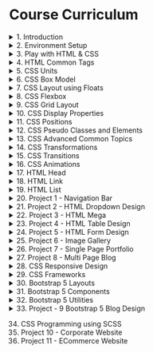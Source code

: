 # Course Curriculum

<details>
<summary>1. Introduction</summary>

- 1.1 [Welcome - Web Design Master Class](https://www.youtube.com/watch?v=1RzKcWEpb5Q)
- 1.2 [Important Announcement | Upload Schedule | Support | GitHub Contribution](https://www.youtube.com/watch?v=usrIIEDBrJU&ab_channel=StackLearner)
  </details>
  <details>
  <summary>2. Environment Setup</summary>

  - 2.1 [Environment Setup Introduction](https://www.youtube.com/watch?v=MR-gmUDhmcU)
  - 2.2 [Install Google Chrome Browser](https://www.youtube.com/watch?v=o6G5Guhh9Tw)
  - 2.3 [Chrome Extensions for Web Designers](https://www.youtube.com/watch?v=TTH0LNmRUYg)
    - 2.3.1 [WhatFont](https://chrome.google.com/webstore/detail/whatfont/jabopobgcpjmedljpbcaablpmlmfcogm)
    - 2.3.1 (Issue Solved) [Issue Fixed - Google Chrome CSS Overview](https://www.youtube.com/watch?v=BKRGuvIgv4Q&list=PL_XxuZqN0xVBPhR5bjBIKyBjTo8pK99gN&index=6&ab_channel=StackLearner)
    - 2.3.2 [ColorZilla](https://chrome.google.com/webstore/detail/colorzilla/bhlhnicpbhignbdhedgjhgdocnmhomnp)
    - 2.3.3 [Page Ruler Redux](https://chrome.google.com/webstore/detail/page-ruler-redux/giejhjebcalaheckengmchjekofhhmal)
    - 2.3.4 [CSS Viewer](https://chrome.google.com/webstore/detail/cssviewer/ggfgijbpiheegefliciemofobhmofgce)
  - 2.4 [Install Visual Studio Code](https://www.youtube.com/watch?v=PhG4XkHawQ4)
  - 2.5 [Important VSCode Extensions](https://www.youtube.com/watch?v=MH5rzixj9OI)
    - 2.5.1 [Auto Close Tag](https://marketplace.visualstudio.com/items?itemName=formulahendry.auto-close-tag)
    - 2.5.2 [Auto Rename Tag](https://marketplace.visualstudio.com/items?itemName=formulahendry.auto-rename-tag)
    - 2.5.3 [Bootstrap 4, Font awesome 4](https://marketplace.visualstudio.com/items?itemName=thekalinga.bootstrap4-vscode) or (for Bootstrap 5) [Bootstrap 5 & Font awesome Snippets](https://marketplace.visualstudio.com/items?itemName=HansUXdev.bootstrap5-snippets)
    - 2.5.4 [Code Runner](https://marketplace.visualstudio.com/items?itemName=formulahendry.code-runner)
    - 2.5.5 [Code Spell Checker](https://marketplace.visualstudio.com/items?itemName=streetsidesoftware.code-spell-checker)
    - 2.5.6 [Color Highlight](https://marketplace.visualstudio.com/items?itemName=naumovs.color-highlight)
    - 2.5.7 [Git History](https://marketplace.visualstudio.com/items?itemName=donjayamanne.githistory)
    - 2.5.8 [GitLens - Git supercharged](https://marketplace.visualstudio.com/items?itemName=eamodio.gitlens)
    - 2.5.9 [IntelliSense for CSS class names in HTML](https://marketplace.visualstudio.com/items?itemName=Zignd.html-css-class-completion)
    - 2.5.10 [Live Server](https://marketplace.visualstudio.com/items?itemName=ritwickdey.LiveServer)
    - 2.5.11 [Lorem ipsum](https://marketplace.visualstudio.com/items?itemName=Tyriar.lorem-ipsum) _VScode(Emmet) already has this feature. Type lorem and number of word and hit tab. Example. lorem100_
    - 2.5.12 (File Icon Theme) [Material Icon Theme](https://marketplace.visualstudio.com/items?itemName=PKief.material-icon-theme)
    - 2.5.13 [Open in Browser](https://marketplace.visualstudio.com/items?itemName=techer.open-in-browser)
    - 2.5.14 [Prettier - Code formatter](https://marketplace.visualstudio.com/items?itemName=esbenp.prettier-vscode)
    - 2.5.15 (File Icon Theme) [vscode-icons](https://marketplace.visualstudio.com/items?itemName=vscode-icons-team.vscode-icons)
    - 2.5.16 (Theme) [Dracula Official](https://marketplace.visualstudio.com/items?itemName=dracula-theme.theme-dracula)
    - 2.5.17 (Font) [Fira Code](https://github.com/tonsky/FiraCode/releases/download/6.2/Fira_Code_v6.2.zip)
    - 2.5.18 Goto Settings > search "font family" > set font to "Fira Code" (without quote)
    - 2.5.19 Goto Settings > search "font ligature" > open in json > set "editor.fontLigatures": true
  - 2.6 [Install Git to Your Machine](https://www.youtube.com/watch?v=_7jGXE17a-U)
  - 2.7 [Install NodeJS to Your Machine](https://www.youtube.com/watch?v=kCl3tVVvNlY)
  - 2.8 [Install Windows Terminal 1.0](https://www.youtube.com/watch?v=HtMXdGbwPFQ)
  - 2.9 [Install Postman - A REST API Client](https://www.youtube.com/watch?v=62lbTrdGk_A)
  </details>

<details>
<summary>3. Play with HTML & CSS</summary>

- 3.1 [Introduction of play with HTML and CSS chapter](https://www.youtube.com/watch?v=3B57A0EYDUQ)
  - 3.2 [What is html](https://www.youtube.com/watch?v=ykMSs4AsGLo)
  - 3.3 [How to write html code](https://www.youtube.com/watch?v=RCiOk_OyNH0)
  - 3.4 [HTML attribute](https://www.youtube.com/watch?v=t5FNH0U-jMw)
  - 3.5 [What is CSS](https://www.youtube.com/watch?v=9LU3XL6tYzI)
  - 3.6 [How to style HTML using CSS](https://www.youtube.com/watch?v=in9JKql82iE)
  - 3.7 [How to link external CSS file](https://www.youtube.com/watch?v=qP6tAsDqwzM)
  - 3.8 [Common CSS selectors](https://www.youtube.com/watch?v=nVZhBk3YYFU)
  - 3.9 [How to link Google Font](https://www.youtube.com/watch?v=Rb_GY4Z9VtI)
  - 3.10 [Create a section using div tag](https://www.youtube.com/watch?v=2Qnpv3eAyPI)
  </details>

<details>
<summary>4. HTML Common Tags</summary>

- 4.1 [Two Types of HTML Elements](https://youtu.be/jBPFnfIm214)
- 4.2 [HTML Inline Elements](https://youtu.be/cLUvWS7-prc)
- 4.3 [HTML Block Elements](https://youtu.be/8qvN7UEc38I)
- 4.4 [HTML5 Semantic Elements](https://youtu.be/28j5Il7meRQ)

</details>

<details>
<summary>5. CSS Units</summary>

- 5.1 [Type of CSS Units](https://youtu.be/TO8xqjNZrWQ)
- 5.2 [CSS Absolute Length Units](https://youtu.be/tFEIlhYdtnQ)
- 5.3 [CSS Relative Length Units](https://youtu.be/41HjfoeUdAg)

</details>

<details>
<summary>6. CSS Box Model</summary>

- 6.1 [What is box model](https://www.youtube.com/watch?v=9CTO44q92CE)
- 6.2 [Box model in action](https://www.youtube.com/watch?v=G_qNcfGVwpU)
- 6.3 [Box sizing border box](https://www.youtube.com/watch?v=aYWGm1Tmv3M&list=PL_XxuZqN0xVBPhR5bjBIKyBjTo8pK99gN&index=32)

</details>

<details>
<summary>7. CSS Layout using Floats</summary>

- 7.1 [How to Place Two Divs Side by Side](https://www.youtube.com/watch?v=b5ftua7iNfI)
- 7.2 [Float Creates an Invisible Layers](https://www.youtube.com/watch?v=AFD1eBe-at0)
- 7.3 [Understand Floats and Clearfix](https://www.youtube.com/watch?v=9KK-kUKiK1s)
- 7.4 [How to Position Image Inside Text](https://www.youtube.com/watch?v=rik9W1S3Y84)
</details>

<details>

<summary>8. CSS Flexbox</summary>

- 8.1 [Understand CSS Flexbox](https://www.youtube.com/watch?v=fwZdP8Li-fs)
- 8.2 [Understand CSS Flex Container](https://www.youtube.com/watch?v=2577GpqKrKE)
- 8.3 [CSS Flex Container Properties](https://www.youtube.com/watch?v=zXEd_fqVAWc)
- 8.4 [Explore CSS Flex Items](https://www.youtube.com/watch?v=UUtEjDb9sfI)
</details>

<details>

<summary>9. CSS Grid Layout</summary>

- 9.1 [Understand CSS Grid Layout in Bangla](https://www.youtube.com/watch?v=D91Us3bM_2g&list=PL_XxuZqN0xVBPhR5bjBIKyBjTo8pK99gN&index=41)
</details>

<details>

<summary>10. CSS Display Properties</summary>

- 10.1 [What Is Display Property](https://youtu.be/vlhofYF5LLM)
- 10.2 [Understand Inline Element And Block Element In CSS](https://youtu.be/JLYJOE4MjCg)
- 10.3 [Understand CSS Inline Block In Details](https://youtu.be/Q7CRFgOIr7A)
- 10.4 [Display None And Visibility Hidden Property In CSS](https://youtu.be/xx14Q_kuO4s)

</details>

<details>

<summary>11. CSS Positions</summary>

- 11.1 [What Is Position In CSS](https://youtu.be/OAMbp_q6DwI)
- 11.2 [Understand Fixed Position In CSS](https://youtu.be/arePWP5GIjE)
- 11.3 [Understand Relative Position In CSS](https://youtu.be/Pw9XasFwCXo)
- 11.4 [Absolute Position In CSS](https://youtu.be/pB0geN7JO8s)
- 11.5 [Z-Index In CSS](https://youtu.be/gVG6CkMfITA)
- 11.6 [Z - Index Problem Resolved](https://youtu.be/1tFUdidlT4U)
- 11.7 [Sticky Position In CSS](https://youtu.be/8pA4u6FxZYU)
- 11.8 [Understand CSS Overflow Property](https://youtu.be/MU3r-NqjfoI)

</details>

<details>

<summary>12. CSS Pseudo Classes and Elements</summary>

- 12.1 [Understand Pseudo Classes & Pseudo Elements](https://youtu.be/4jWUdOJ-WvE)
- 12.2 [CSS Common Pseudo Classes In Bangla](https://youtu.be/7uug_4hx0eU)
- 12.3 [CSS Before & After Pseudo Elements In Bangla](https://youtu.be/PPxajhZBw5g)
- 12.4 [CSS First Letter, First Line, Marker & Selection](https://youtu.be/XMTaDlHgNEo)
</details>

<details>

<summary>13. CSS Advanced Common Topics</summary>

- 13.1 [CSS Rounded Corner | Advance CSS Common Topic](https://www.youtube.com/watch?v=0D6-kNwxzcA&list=PL_XxuZqN0xVBPhR5bjBIKyBjTo8pK99gN&index=58)
- 13.2 [CSS Background | Advance CSS Common Topic](https://www.youtube.com/watch?v=7jRmRIWEUpk&list=PL_XxuZqN0xVBPhR5bjBIKyBjTo8pK99gN&index=59)
- 13.3 [CSS Colors | Advance CSS Common Topic](https://www.youtube.com/watch?v=WihiVsCuPAI&list=PL_XxuZqN0xVBPhR5bjBIKyBjTo8pK99gN&index=60)
- 13.4 [CSS Gradients | Advance CSS Common Topic](https://www.youtube.com/watch?v=llt_CGEpSUU&list=PL_XxuZqN0xVBPhR5bjBIKyBjTo8pK99gN&index=61)
- 13.5 [CSS Box Shadow | Advance CSS Common Topic](https://www.youtube.com/watch?v=QVrfkV66SZA&list=PL_XxuZqN0xVBPhR5bjBIKyBjTo8pK99gN&index=62)
- 13.6 [CSS Object Fit Property | Advance CSS Common Topic](https://www.youtube.com/watch?v=lRaNEn0enhA&list=PL_XxuZqN0xVBPhR5bjBIKyBjTo8pK99gN&index=63)
</details>

<details>

<summary>14. CSS Transformations</summary>

- 14.1 [ What is CSS Transform](https://www.youtube.com/watch?v=j2IMdv96kYo&list=PL_XxuZqN0xVBPhR5bjBIKyBjTo8pK99gN&index=64)
- 14.2 [Position Element With CSS Translate Property](https://www.youtube.com/watch?v=K-BdDtKLCQ8&list=PL_XxuZqN0xVBPhR5bjBIKyBjTo8pK99gN&index=65)
- 14.3 [Understand CSS Rotation](https://www.youtube.com/watch?v=gIosNV6Vh88&list=PL_XxuZqN0xVBPhR5bjBIKyBjTo8pK99gN&index=66)
- 14.4 [Understand CSS Scale Property](https://www.youtube.com/watch?v=a_7af6aBILk&list=PL_XxuZqN0xVBPhR5bjBIKyBjTo8pK99gN&index=67)
- 14.5 [Skew Element With CSS Skew Property](https://www.youtube.com/watch?v=PnbzSwcDeiM&list=PL_XxuZqN0xVBPhR5bjBIKyBjTo8pK99gN&index=68)
- 14.6 [Understand CSS Matrix Property](https://www.youtube.com/watch?v=uMBMqQcYDL8&list=PL_XxuZqN0xVBPhR5bjBIKyBjTo8pK99gN&index=69)
- 14.7 [Transform Element With CSS 3D Transformation Property](https://www.youtube.com/watch?v=080QXdms2cA&list=PL_XxuZqN0xVBPhR5bjBIKyBjTo8pK99gN&index=70)
</details>

<details>

<summary>15. CSS Transitions</summary>

- 15.1 [CSS Transition Property](https://www.youtube.com/watch?v=nx_nPUBTjGQ&list=PL_XxuZqN0xVBPhR5bjBIKyBjTo8pK99gN&index=71)
- 15.2 [CSS Transition Timing Function](https://www.youtube.com/watch?v=bFSWyeTo74g&list=PL_XxuZqN0xVBPhR5bjBIKyBjTo8pK99gN&index=72)
- 15.3 [Cubic Bazier Function](https://www.youtube.com/watch?v=eZhUuMTMPWo&list=PL_XxuZqN0xVBPhR5bjBIKyBjTo8pK99gN&index=73)
</details>

<details>

<summary>16. CSS Animations</summary>

- 16.1 [Let's Explore CSS Animations](https://www.youtube.com/watch?v=78oY7YN1mxY&list=PL_XxuZqN0xVBPhR5bjBIKyBjTo8pK99gN&index=74)
- 16.2 [Iteration And Direction In CSS Animation](https://www.youtube.com/watch?v=Kj1tbIr4_DE&list=PL_XxuZqN0xVBPhR5bjBIKyBjTo8pK99gN&index=75)
- 16.3 [Fill Mode In CSS Animation](https://www.youtube.com/watch?v=KPNTSqFes4s&list=PL_XxuZqN0xVBPhR5bjBIKyBjTo8pK99gN&index=76)
- 16.4 [CSS Animation Shorthand](https://www.youtube.com/watch?v=J5U-U1z13hw&list=PL_XxuZqN0xVBPhR5bjBIKyBjTo8pK99gN&index=77)
</details>

<details>

<summary>17. HTML Head </summary>

- 17.1 [HTML Head & Meta Tags](https://www.youtube.com/watch?v=ME-yHsG1TlU&list=PL_XxuZqN0xVBPhR5bjBIKyBjTo8pK99gN&index=78)
</details>

<details>

<summary>18. HTML Link</summary>

- [Different States of HTML Links](https://www.youtube.com/watch?v=H_LCWNDvEJo&list=PL_XxuZqN0xVBPhR5bjBIKyBjTo8pK99gN&index=79)
</details>

<details>

<summary>19. HTML List</summary>

- 19.1 [Understand HTML Lists](https://www.youtube.com/watch?v=MSZu-uPJmUY&list=PL_XxuZqN0xVBPhR5bjBIKyBjTo8pK99gN&index=80)
- 19.2 [Understand HTML Ordered Lists](https://www.youtube.com/watch?v=FhclIce0L3A&list=PL_XxuZqN0xVBPhR5bjBIKyBjTo8pK99gN&index=81)
- 19.3 [Understand HTML Unordered Lists](https://www.youtube.com/watch?v=uUyzuDuj_A0&list=PL_XxuZqN0xVBPhR5bjBIKyBjTo8pK99gN&index=82)
- 19.4 [Understand HTML Description Lists](https://www.youtube.com/watch?v=igsY29swrQk&list=PL_XxuZqN0xVBPhR5bjBIKyBjTo8pK99gN&index=83)
</details>

<details>

<summary>20. Project 1 - Navigation Bar</summary>

- 20.1 [Create Navigation Bar Markup](https://www.youtube.com/watch?v=dP-SYFn0REI&list=PL_XxuZqN0xVBPhR5bjBIKyBjTo8pK99gN&index=84)
- 20.2 [Add Style To navbar](https://www.youtube.com/watch?v=ry5SpWzbAW4&list=PL_XxuZqN0xVBPhR5bjBIKyBjTo8pK99gN&index=85)
- 20.3 [Create Navigation Bar Brand Design](https://www.youtube.com/watch?v=Wvr6LgjTxaE&list=PL_XxuZqN0xVBPhR5bjBIKyBjTo8pK99gN&index=86)
- 20.4 [Create Navbar Left Side Menu](https://www.youtube.com/watch?v=2ZxArSIlMtE&list=PL_XxuZqN0xVBPhR5bjBIKyBjTo8pK99gN&index=87)
- 20.5 [Create Navbar Right Side Menu](https://www.youtube.com/watch?v=aky8Ak_LoP4&list=PL_XxuZqN0xVBPhR5bjBIKyBjTo8pK99gN&index=88)
</details>

<details>

<summary>21. Project 2 - HTML Dropdown Design</summary>

- 21.1 [Create Dropdown Markup](https://www.youtube.com/watch?v=kk7oDhT_BVs&list=PL_XxuZqN0xVBPhR5bjBIKyBjTo8pK99gN&index=89)
- 21.2 [Create Dropdown Base Design](https://www.youtube.com/watch?v=19hyv__dXxY&list=PL_XxuZqN0xVBPhR5bjBIKyBjTo8pK99gN&index=90)
- 21.3 [Dropdown Item Design](https://www.youtube.com/watch?v=qvGNRvouzOA&list=PL_XxuZqN0xVBPhR5bjBIKyBjTo8pK99gN&index=91)
</details>

<details>

<summary>22. Project 3 - HTML Mega</summary>

- 22.1 [Setup Dropdown Menu](https://www.youtube.com/watch?v=rE8J5G36r54&list=PL_XxuZqN0xVBPhR5bjBIKyBjTo8pK99gN&index=93)
- 22.2 [Structure Mega Menu](https://www.youtube.com/watch?v=yFpSERXLtn4&list=PL_XxuZqN0xVBPhR5bjBIKyBjTo8pK99gN&index=94)
- 22.3 [Style Mega Menu](https://www.youtube.com/watch?v=k4lUe18zcrQ&list=PL_XxuZqN0xVBPhR5bjBIKyBjTo8pK99gN&index=95)
</details>

<details>

<summary>23. Project 4 - HTML Table Design</summary>

- 23.1 [Understand HTML Table](https://www.youtube.com/watch?v=EFZ90ePfbPM&list=PL_XxuZqN0xVBPhR5bjBIKyBjTo8pK99gN&index=96)
- 23.2 [Markup Table Element](https://www.youtube.com/watch?v=eTJ6OuGIjGk&list=PL_XxuZqN0xVBPhR5bjBIKyBjTo8pK99gN&index=97)
- 23.3 [Style Table Element](https://www.youtube.com/watch?v=kxS-bQ19bQg&list=PL_XxuZqN0xVBPhR5bjBIKyBjTo8pK99gN&index=98)

</details>

<details>

<summary>24. Project 5 - HTML Form Design</summary>

- 24.1 [HTML Form And Attributes](https://www.youtube.com/watch?v=k5_nGx_2Bj4&list=PL_XxuZqN0xVBPhR5bjBIKyBjTo8pK99gN&index=99)
- 24.2 [HTML Form Elements](https://www.youtube.com/watch?v=WaSsWaBNoZI&list=PL_XxuZqN0xVBPhR5bjBIKyBjTo8pK99gN&index=100)
- 24.3 [Explore HTML Input Types](https://www.youtube.com/watch?v=gyP47q7Esc8&list=PL_XxuZqN0xVBPhR5bjBIKyBjTo8pK99gN&index=101)
- 24.4 [Let's Create A Simple Form](https://www.youtube.com/watch?v=BwtKYolcjQI&list=PL_XxuZqN0xVBPhR5bjBIKyBjTo8pK99gN&index=102)
- 24.5 [Let's Markup A Complex Form](https://www.youtube.com/watch?v=Z3YKcJAflmk&list=PL_XxuZqN0xVBPhR5bjBIKyBjTo8pK99gN&index=103)
- 24.6 [Complex Form Design ](https://www.youtube.com/watch?v=Ed_bEOkYeL4&list=PL_XxuZqN0xVBPhR5bjBIKyBjTo8pK99gN&index=104)
</details>

<details>

<summary>25. Project 6 - Image Gallery</summary>

- 25.1 [Let's Create Simple Image Gallery Project](https://www.youtube.com/watch?v=DMUmNTAyaZM&list=PL_XxuZqN0xVBPhR5bjBIKyBjTo8pK99gN&index=105)
- 25.2 [Center Align The Gallery](https://www.youtube.com/watch?v=36Ern2oS2Ms&list=PL_XxuZqN0xVBPhR5bjBIKyBjTo8pK99gN&index=106)
- 25.3 [Stretch Gallery Images](https://www.youtube.com/watch?v=ETYkxu5FI4Y&list=PL_XxuZqN0xVBPhR5bjBIKyBjTo8pK99gN&index=107)
- 25.4 [Masonry Image Gallery](https://www.youtube.com/watch?v=2AEuxHBZuqs&list=PL_XxuZqN0xVBPhR5bjBIKyBjTo8pK99gN&index=108)
</details>

<details>

<summary>26. Project 7 - Single Page Portfolio</summary>

- 26.1 [Single Page Portfolio Project Intro](https://www.youtube.com/watch?v=0w-xo0jrT6I&list=PL_XxuZqN0xVBPhR5bjBIKyBjTo8pK99gN&index=109)
- 26.2 [Project Part 1 - Planing On Figma](https://www.youtube.com/watch?v=Zh9gYGr1tRM&list=PL_XxuZqN0xVBPhR5bjBIKyBjTo8pK99gN&index=110)
- 26.3 [Single Page Portfolio Project Part 2](https://www.youtube.com/watch?v=lb-gB9Pamp4&list=PL_XxuZqN0xVBPhR5bjBIKyBjTo8pK99gN&index=111)
- 26.4 [Single Page Portfolio Project Part 3](https://www.youtube.com/watch?v=fOwdICigcYA&list=PL_XxuZqN0xVBPhR5bjBIKyBjTo8pK99gN&index=112)
- 26.5 [Single Page Portfolio Project Part 4](https://www.youtube.com/watch?v=veUzE1apDYc&list=PL_XxuZqN0xVBPhR5bjBIKyBjTo8pK99gN&index=113)
</details>

<details>

<summary>27. Project 8 - Multi Page Blog</summary>

- 27.1 [Multi Page Blog Navigation Bar ](https://www.youtube.com/watch?v=X16VOmXrPLM&list=PL_XxuZqN0xVBPhR5bjBIKyBjTo8pK99gN&index=114)
- 27.2 [Multi Page Blog Project Footer & Layout](https://www.youtube.com/watch?v=bC82m_6PXXU&list=PL_XxuZqN0xVBPhR5bjBIKyBjTo8pK99gN&index=115)
- 27.3 [Multi Page Blog- Home Page & Blog Page](https://www.youtube.com/watch?v=HcTcOl55jlI&list=PL_XxuZqN0xVBPhR5bjBIKyBjTo8pK99gN&index=116)
- 27.4 [Multi-Page Blog Project Details page](https://www.youtube.com/watch?v=VFN56uHQkNU&list=PL_XxuZqN0xVBPhR5bjBIKyBjTo8pK99gN&index=117)
- 27.5 [Multi Page Blog Project Contact Form](https://www.youtube.com/watch?v=2o7DEF96PUk&list=PL_XxuZqN0xVBPhR5bjBIKyBjTo8pK99gN&index=118)
</details>

<details>

<summary>28. CSS Responsive Design</summary>

- 28.1 [What is Responsive Web Design](https://www.youtube.com/watch?v=XdGtXO7CBEo&list=PL_XxuZqN0xVBPhR5bjBIKyBjTo8pK99gN&index=119)
- 28.2 [How To Design Responsive Website](https://www.youtube.com/watch?v=NYNJFmBLaLo&list=PL_XxuZqN0xVBPhR5bjBIKyBjTo8pK99gN&index=120)
- 28.3 [Let’s Understand Viewport](https://www.youtube.com/watch?v=o8ifDE9aKDI&list=PL_XxuZqN0xVBPhR5bjBIKyBjTo8pK99gN&index=121)
- 28.4 [Understand CSS Media Query](https://www.youtube.com/watch?v=Z5pqg8RDbNE&list=PL_XxuZqN0xVBPhR5bjBIKyBjTo8pK99gN&index=122)
- 28.5 [Understand Responsive Flexbox](https://www.youtube.com/watch?v=AoX6EAaMsUw&list=PL_XxuZqN0xVBPhR5bjBIKyBjTo8pK99gN&index=123)
</details>

<details>

<summary>29. CSS Frameworks</summary>

- 29.1 [Our Own CSS Framework](https://www.youtube.com/watch?v=ukdgf2Qp-5E&list=PL_XxuZqN0xVBPhR5bjBIKyBjTo8pK99gN&index=124)
- 29.2 [What is CSS Framework](https://www.youtube.com/watch?v=67dBBhNOqHo&list=PL_XxuZqN0xVBPhR5bjBIKyBjTo8pK99gN&index=125)
- 29.3 [Top 5 CSS Frameworks](https://www.youtube.com/watch?v=mfXfy6egNIk&list=PL_XxuZqN0xVBPhR5bjBIKyBjTo8pK99gN&index=126)
- 29.4 [Let’s Understand Bootstrap](https://www.youtube.com/watch?v=Fxf0pP6yr0o&list=PL_XxuZqN0xVBPhR5bjBIKyBjTo8pK99gN&index=127)
</details>

<details>

<summary>30. Bootstrap 5 Layouts</summary>

- 30.1 [Bootstrap 5 Breakpoint](https://www.youtube.com/watch?v=7Q3fWkVuTfg&list=PL_XxuZqN0xVBPhR5bjBIKyBjTo8pK99gN&index=128)
- 30.2 [Bootstrap 5 Containers](https://www.youtube.com/watch?v=T_YFgXHM7QQ&list=PL_XxuZqN0xVBPhR5bjBIKyBjTo8pK99gN&index=129)
- 30.3 [Bootstrap Grid System](https://www.youtube.com/watch?v=stXOiisKkYM&list=PL_XxuZqN0xVBPhR5bjBIKyBjTo8pK99gN&index=130)
- 30.4 [Responsive Grid Design](https://www.youtube.com/watch?v=ihkrs-SCGKY&list=PL_XxuZqN0xVBPhR5bjBIKyBjTo8pK99gN&index=131)
</details>

<details>

<summary>31. Bootstrap 5 Components</summary>

- 31.1 [Bootstrap 5 Navbar Components](https://www.youtube.com/watch?v=gCjS8vgZ3XE&list=PL_XxuZqN0xVBPhR5bjBIKyBjTo8pK99gN&index=132)
- 31.2 [Bootstrap 5 Card Components](https://www.youtube.com/watch?v=6GDqAh0HDes&list=PL_XxuZqN0xVBPhR5bjBIKyBjTo8pK99gN&index=133)
- 31.3 [Bootstrap 5 List Group Component](https://www.youtube.com/watch?v=mpgkG6TOwnI&list=PL_XxuZqN0xVBPhR5bjBIKyBjTo8pK99gN&index=134)
- 31.4 [Bootstrap 5 Table Component](https://www.youtube.com/watch?v=6fkWC9qGGzw&list=PL_XxuZqN0xVBPhR5bjBIKyBjTo8pK99gN&index=135)
- 31.5 [Bootstrap 5 Form Component](https://www.youtube.com/watch?v=wGB75nFrRg8&list=PL_XxuZqN0xVBPhR5bjBIKyBjTo8pK99gN&index=136)
</details>

<details>

<summary>32. Bootstrap 5 Utilities</summary>

- 32.1 [Overview of Bootstrap Utilities](https://www.youtube.com/watch?v=4CDf7hnpzjU&list=PL_XxuZqN0xVBPhR5bjBIKyBjTo8pK99gN&index=137)
</details>

<details>

<summary>33. Project - 9 Bootstrap 5 Blog Design</summary>

- 33.1 [Blog Design With Bootstrap 5 - Project Overview](https://www.youtube.com/watch?v=m17YGiQWvrA&list=PL_XxuZqN0xVBPhR5bjBIKyBjTo8pK99gN&index=138)
- 33.2 [Blog Design With Bootstrap 5 - Project Scaffolding](https://www.youtube.com/watch?v=PgzNKzIvDZA&list=PL_XxuZqN0xVBPhR5bjBIKyBjTo8pK99gN&index=139)
- 33.3 [Blog Design With Bootstrap 5 - Creating Navbar](https://www.youtube.com/watch?v=VnqJEtToKvQ&list=PL_XxuZqN0xVBPhR5bjBIKyBjTo8pK99gN&index=140)
- 33.4 [Blog Design With Bootstrap 5 - Creating Footer](https://www.youtube.com/watch?v=V1bBOwJi95Y&list=PL_XxuZqN0xVBPhR5bjBIKyBjTo8pK99gN&index=141)
</details>

34. CSS Programming using SCSS
35. Project 10 - Corporate Website
36. Project 11 - ECommerce Website
